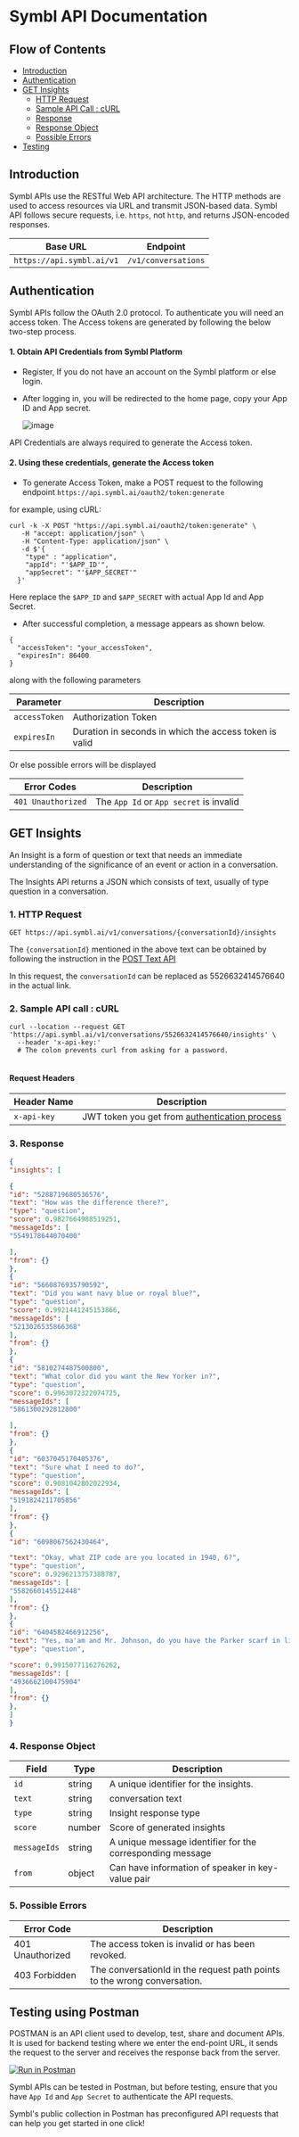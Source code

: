 # Symbl API Documentation
## Flow of Contents
- [Introduction](#introduction)
- [Authentication](#authentication)
- [GET Insights](#get-insights)
  - [HTTP Request](#1-http-request)
  - [Sample API Call : cURL](#2-sample-api-call-curl)
  - [Response](#3-response)
  - [Response Object](#4-response-object)
  - [Possible Errors](#5-possible-errors)
- [Testing](#testing-using-postman)
## Introduction 
Symbl APIs use the RESTful Web API architecture. The HTTP methods are used to access resources via URL and transmit JSON-based data. 
Symbl API follows secure requests, i.e. `https`, not `http`, and returns JSON-encoded responses.

|     Base URL              |      Endpoint       | 
| --------------------------|---------------------|
| `https://api.symbl.ai/v1` | `/v1/conversations` |

## Authentication 
Symbl APIs follow the OAuth 2.0 protocol. To authenticate you will need an access token. 
The Access tokens are generated by following the below two-step process.

#### 1. Obtain API Credentials from Symbl Platform
- Register, If you do not have an account on the Symbl platform or else login.
- After logging in, you will be redirected to the home page, copy your App ID and App secret.
  
  ![image](https://user-images.githubusercontent.com/64744084/146662224-79216d24-27d6-4580-8c29-22bd9a9a6f89.png)

 API Credentials are always required to generate the Access token. 
           
 #### 2. Using these credentials, generate the Access token
 - To generate Access Token, make a POST request to the following endpoint
 `https://api.symbl.ai/oauth2/token:generate`
 
  for example, using cURL:
  ```curl
  curl -k -X POST "https://api.symbl.ai/oauth2/token:generate" \
     -H "accept: application/json" \
     -H "Content-Type: application/json" \
     -d $'{
      "type" : "application",
      "appId": "'$APP_ID'",
      "appSecret": "'$APP_SECRET'"
    }'
  ```
  Here replace the `$APP_ID` and `$APP_SECRET` with actual App Id and App Secret.
 - After successful completion, a message appears as shown below.
 ```
 {
   "accessToken": "your_accessToken",
   "expiresIn": 86400
 }
 ```
 along with the following parameters

|  Parameter      |    Description       | 
| --------------- |----------------------|
|  `accessToken`  |  Authorization Token |
|  `expiresIn`    | Duration in seconds in which the access token is valid |

 Or else possible errors will be displayed

| Error Codes          |    Description       | 
| ---------------------|----------------------|
|  `401 Unauthorized`  |  The `App Id` or `App secret` is invalid|

## GET Insights
An Insight is a form of question or text that needs an immediate understanding of the significance of an event or action in a conversation.

The Insights API returns a JSON which consists of text, usually of type question in a conversation.

### 1. HTTP Request 
```
GET https://api.symbl.ai/v1/conversations/{conversationId}/insights
```
The `{conversationId}` mentioned in the above text can be obtained by following the instruction in the [POST Text API](https://docs.symbl.ai/docs/async-api/overview/text/post-text)

In this request, the `conversationId` can be replaced as 5526632414576640 in the actual link.

### 2. Sample API call : cURL
```
curl --location --request GET 'https://api.symbl.ai/v1/conversations/5526632414576640/insights' \
  --header 'x-api-key:'
  # The colon prevents curl from asking for a password.
  
```
#### Request Headers
| Header Name        | Description   |
| -------------------|------------------------------------------------------------------|
| `x-api-key`        | JWT token you get from [authentication process](#authentication) |

### 3. Response 
```json
{
"insights": [

{
"id": "5288719680536576",
"text": "How was the difference there?",
"type": "question",
"score": 0.9827664988519251,
"messageIds": [
"5549178644070400"

],
"from": {}
},
{
"id": "5660876935790592",
"text": "Did you want navy blue or royal blue?",
"type": "question",
"score": 0.9921441245153866,
"messageIds": [
"5213026535866368"
],
"from": {}
},
{
"id": "5810274487500800",
"text": "What color did you want the New Yorker in?",
"type": "question",
"score": 0.9963072322074725,
"messageIds": [
"5861300292812800"

],
"from": {}
},
{
"id": "6037045170405376",
"text": "Sure what I need to do?",
"type": "question",
"score": 0.9081042802022934,
"messageIds": [
"5191824211705856"
],
"from": {}
},
{
"id": "6098067562430464",

"text": "Okay, what ZIP code are you located in 1940, 6?",
"type": "question",
"score": 0.9296213757388787,
"messageIds": [
"5582660145512448"
],
"from": {}
},
{
"id": "6404582466912256",
"text": "Yes, ma'am and Mr. Johnson, do you have the Parker scarf in light blue with you now?",
"type": "question",

"score": 0.9915077116276262,
"messageIds": [
"4936662100475904"
],
"from": {}
},
]
}

```

### 4. Response Object 
| Field        | Type   | Description                                                 |
| -------------|--------|-------------------------------------------------------------|
| `id`         | string | A unique identifier for the insights.                       |
| `text`       | string | conversation text                                           |
| `type`       | string | Insight response type                                       |
| `score`      | number | Score of generated insights                                 |
| `messageIds` | string | A unique message identifier for the corresponding message   |
| `from`       | object | Can have information of speaker in key-value pair           |

### 5. Possible Errors
| Error Code        | Description                                             |
| ------------------|---------------------------------------------------------|
| 401 Unauthorized  | The access token is invalid or has been revoked.        |
| 403 Forbidden     | The conversationId in the request path points to the wrong conversation.        |

## Testing using Postman 
POSTMAN is an API client used to develop, test, share and document APIs. It is used for backend testing where we enter the end-point URL, it sends the request to the server and receives the response back from the server.

[![Run in Postman](https://run.pstmn.io/button.svg)](https://god.gw.postman.com/run-collection/13497402-108cafc3-da45-4b00-97fe-4819894f58bb?action=collection%2Ffork&collection-url=entityId%3D13497402-108cafc3-da45-4b00-97fe-4819894f58bb%26entityType%3Dcollection%26workspaceId%3D5f563cfe-42ef-4344-a98a-eae13183fb7c)

Symbl APIs can be tested in Postman, but before testing, ensure that you have `App Id` and `App Secret` to authenticate the API requests.

Symbl's public collection in Postman has preconfigured API requests that can help you get started in one click!
